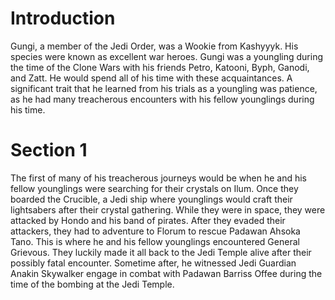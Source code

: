 # Introduction

Gungi, a member of the Jedi Order, was a Wookie from Kashyyyk.
His species were known as excellent war heroes.
Gungi was a youngling during the time of the Clone Wars with his friends Petro, Katooni, Byph, Ganodi, and Zatt.
He would spend all of his time with these acquaintances.
A significant trait that he learned from his trials as a youngling was patience, as he had many treacherous encounters with his fellow younglings during his time.

# Section 1

The first of many of his treacherous journeys would be when he and his fellow younglings were searching for their crystals on Ilum.
Once they boarded the Crucible, a Jedi ship where younglings would craft their lightsabers after their crystal gathering.
While they were in space, they were attacked by Hondo and his band of pirates.
After they evaded their attackers, they had to adventure to Florum to rescue Padawan Ahsoka Tano.
This is where he and his fellow younglings encountered General Grievous.
They luckily made it all back to the Jedi Temple alive after their possibly fatal encounter.
Sometime after, he witnessed Jedi Guardian Anakin Skywalker engage in combat with Padawan Barriss Offee during the time of the bombing at the Jedi Temple.
